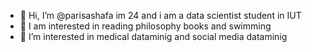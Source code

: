 - 👋 Hi, I’m @parisashafa im 24 and i am a data scientist student in IUT
- 👀 I am interested in reading philosophy books and swimming
- 🌱 I’m interested in medical dataminig and social media dataminig

<!---
parisashafa/parisashafa is a ✨ special ✨ repository because its `README.md` (this file) appears on your GitHub profile.
You can click the Preview link to take a look at your changes.
--->

